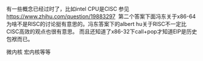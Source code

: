 
有一些概念已经过时了，比如intel CPU是CISC 参见 https://www.zhihu.com/question/19883297
 第二个答案下面冯东关于x86-64为啥不是RISC的讨论挺有意思的。冯东答案下的albert hu关于RISC不一定比CISC高效的观点也很有意思。
而且还知道了x86-32下call+pop才知道EIP是历史包袱而已。
 
微内核 宏内核等等

